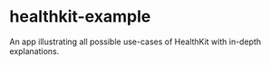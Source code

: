 # healthkit-example

An app illustrating all possible use-cases of HealthKit with in-depth explanations. 
